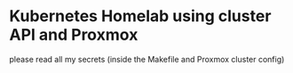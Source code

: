 # Kubernetes Homelab using cluster API and Proxmox

please read all my secrets (inside the Makefile and Proxmox cluster config)

